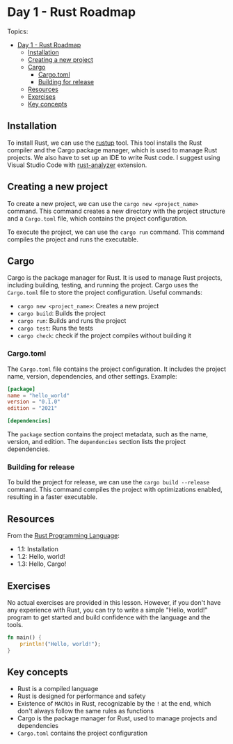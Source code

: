 # Day 1 - Rust Roadmap

Topics:

- [Day 1 - Rust Roadmap](#day-1---rust-roadmap)
  - [Installation](#installation)
  - [Creating a new project](#creating-a-new-project)
  - [Cargo](#cargo)
    - [Cargo.toml](#cargotoml)
    - [Building for release](#building-for-release)
  - [Resources](#resources)
  - [Exercises](#exercises)
  - [Key concepts](#key-concepts)

## Installation

To install Rust, we can use the [rustup](https://rustup.rs/) tool. This tool installs the Rust compiler and the Cargo package manager, which is used to manage Rust projects. We also have to set up an IDE to write Rust code. I suggest using Visual Studio Code with [rust-analyzer](https://marketplace.visualstudio.com/items?itemName=rust-lang.rust-analyzer) extension.

## Creating a new project

To create a new project, we can use the `cargo new <project_name>` command. This command creates a new directory with the project structure and a `Cargo.toml` file, which contains the project configuration.

To execute the project, we can use the `cargo run` command. This command compiles the project and runs the executable.

## Cargo

Cargo is the package manager for Rust. It is used to manage Rust projects, including building, testing, and running the project. Cargo uses the `Cargo.toml` file to store the project configuration. Useful commands:

- `cargo new <project_name>`: Creates a new project
- `cargo build`: Builds the project
- `cargo run`: Builds and runs the project
- `cargo test`: Runs the tests
- `cargo check`: check if the project compiles without building it

### Cargo.toml

The `Cargo.toml` file contains the project configuration. It includes the project name, version, dependencies, and other settings. Example:

```toml
[package]
name = "hello_world"
version = "0.1.0"
edition = "2021"

[dependencies]
```

The `package` section contains the project metadata, such as the name, version, and edition. The `dependencies` section lists the project dependencies.

### Building for release

To build the project for release, we can use the `cargo build --release` command. This command compiles the project with optimizations enabled, resulting in a faster executable.

## Resources

From the [Rust Programming Language](https://doc.rust-lang.org/book/):

- 1.1: Installation
- 1.2: Hello, world!
- 1.3: Hello, Cargo!

## Exercises

No actual exercises are provided in this lesson. However, if you don't have any experience with Rust, you can try to write a simple "Hello, world!" program to get started and build confidence with the language and the tools.

```Rust
fn main() {
    println!("Hello, world!");
}
```

## Key concepts

- Rust is a compiled language
- Rust is designed for performance and safety
- Existence of `MACROs` in Rust, recognizable by the `!` at the end, which don't always follow the same rules as functions
- Cargo is the package manager for Rust, used to manage projects and dependencies
- `Cargo.toml` contains the project configuration
